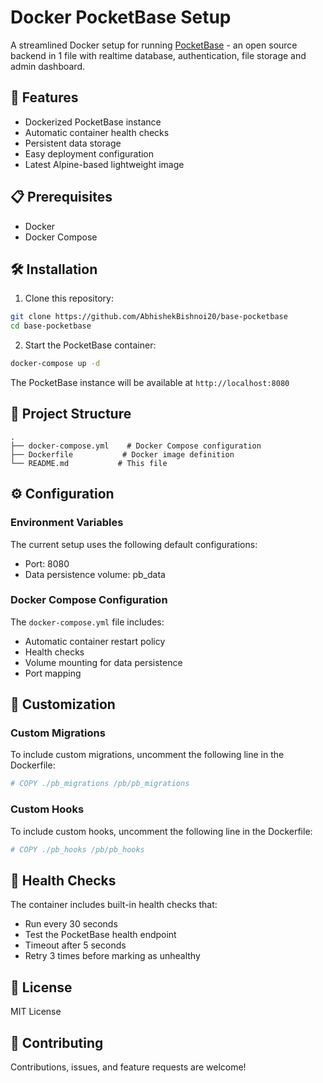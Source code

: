 ﻿# Docker PocketBase Setup

A streamlined Docker setup for running [PocketBase](https://pocketbase.io/) - an open source backend in 1 file with realtime database, authentication, file storage and admin dashboard.

## 🚀 Features

- Dockerized PocketBase instance
- Automatic container health checks
- Persistent data storage
- Easy deployment configuration
- Latest Alpine-based lightweight image

## 📋 Prerequisites

- Docker
- Docker Compose

## 🛠️ Installation

1. Clone this repository:
```bash
git clone https://github.com/AbhishekBishnoi20/base-pocketbase
cd base-pocketbase
```

2. Start the PocketBase container:
```bash
docker-compose up -d
```

The PocketBase instance will be available at `http://localhost:8080`

## 📁 Project Structure

```
.
├── docker-compose.yml    # Docker Compose configuration
├── Dockerfile           # Docker image definition
└── README.md           # This file
```

## ⚙️ Configuration

### Environment Variables

The current setup uses the following default configurations:
- Port: 8080
- Data persistence volume: pb_data

### Docker Compose Configuration

The `docker-compose.yml` file includes:
- Automatic container restart policy
- Health checks
- Volume mounting for data persistence
- Port mapping

## 🔧 Customization

### Custom Migrations

To include custom migrations, uncomment the following line in the Dockerfile:
```dockerfile
# COPY ./pb_migrations /pb/pb_migrations
```

### Custom Hooks

To include custom hooks, uncomment the following line in the Dockerfile:
```dockerfile
# COPY ./pb_hooks /pb/pb_hooks
```

## 🚦 Health Checks

The container includes built-in health checks that:
- Run every 30 seconds
- Test the PocketBase health endpoint
- Timeout after 5 seconds
- Retry 3 times before marking as unhealthy

## 📝 License

MIT License

## 🤝 Contributing

Contributions, issues, and feature requests are welcome!

